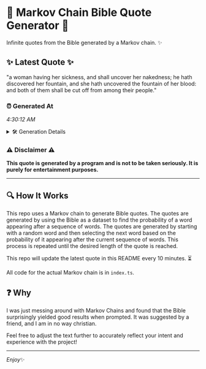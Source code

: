 # 📖 Markov Chain Bible Quote Generator 📖

Infinite quotes from the Bible generated by a Markov chain. ✨

## ✨ Latest Quote ✨
"a woman having her sickness, and shall uncover her nakedness; he hath discovered her fountain, and she hath uncovered the fountain of her blood: and both of them shall be cut off from among their people."

### ⏰ Generated At
*4:30:12 AM*

<details>
    <summary>🛠️ Generation Details</summary>
    <p>
        <strong>🌱 Seed:</strong> a<br>
        <strong>🔄 Iterations:</strong> 35<br>
        <strong>📜 Context History:</strong><br>[ a ]: woman<br>[ a, woman ]: having<br>[ a, woman, having ]: her<br>[ a, woman, having, her ]: sickness,<br>[ a, woman, having, her, sickness, ]: and<br>[ a, woman, having, her, sickness,, and ]: shall<br>[ woman, having, her, sickness,, and, shall ]: uncover<br>[ having, her, sickness,, and, shall, uncover ]: her<br>[ her, sickness,, and, shall, uncover, her ]: nakedness;<br>[ sickness,, and, shall, uncover, her, nakedness; ]: he<br>[ and, shall, uncover, her, nakedness;, he ]: hath<br>[ shall, uncover, her, nakedness;, he, hath ]: discovered<br>[ uncover, her, nakedness;, he, hath, discovered ]: her<br>[ her, nakedness;, he, hath, discovered, her ]: fountain,<br>[ nakedness;, he, hath, discovered, her, fountain, ]: and<br>[ he, hath, discovered, her, fountain,, and ]: she<br>[ hath, discovered, her, fountain,, and, she ]: hath<br>[ discovered, her, fountain,, and, she, hath ]: uncovered<br>[ her, fountain,, and, she, hath, uncovered ]: the<br>[ fountain,, and, she, hath, uncovered, the ]: fountain<br>[ and, she, hath, uncovered, the, fountain ]: of<br>[ she, hath, uncovered, the, fountain, of ]: her<br>[ hath, uncovered, the, fountain, of, her ]: blood:<br>[ uncovered, the, fountain, of, her, blood: ]: and<br>[ the, fountain, of, her, blood:, and ]: both<br>[ fountain, of, her, blood:, and, both ]: of<br>[ of, her, blood:, and, both, of ]: them<br>[ her, blood:, and, both, of, them ]: shall<br>[ blood:, and, both, of, them, shall ]: be<br>[ and, both, of, them, shall, be ]: cut<br>[ both, of, them, shall, be, cut ]: off<br>[ of, them, shall, be, cut, off ]: from<br>[ them, shall, be, cut, off, from ]: among<br>[ shall, be, cut, off, from, among ]: their<br>[ be, cut, off, from, among, their ]: people.<br>
    </p>
</details>

### ⚠️ Disclaimer ⚠️
**This quote is generated by a program and is not to be taken seriously. It is purely for entertainment purposes.**

---

## 🔍 How It Works

This repo uses a Markov chain to generate Bible quotes. The quotes are generated by using the Bible as a dataset to find the probability of a word appearing after a sequence of words. The quotes are generated by starting with a random word and then selecting the next word based on the probability of it appearing after the current sequence of words. This process is repeated until the desired length of the quote is reached.

This repo will update the latest quote in this README every 10 minutes. ⏳

All code for the actual Markov chain is in `index.ts`.

## ❓ Why

I was just messing around with Markov Chains and found that the Bible surprisingly yielded good results when prompted. 
It was suggested by a friend, and I am in no way christian.

Feel free to adjust the text further to accurately reflect your intent and experience with the project!

---

*Enjoy*✨
